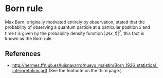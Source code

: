 # Born rule

Max Born, originally motivated entirely by observation, stated that the probability of observing a quantum particle at a particular position $x$ and time $t$ is given by the probability density function $|ψ(x, t)|^2$, this fact is known as the Born rule.

## References

* http://hermes.ffn.ub.es/luisnavarro/nuevo_maletin/Born_1926_statistical_interpretation.pdf (See the footnote on the third page.)
